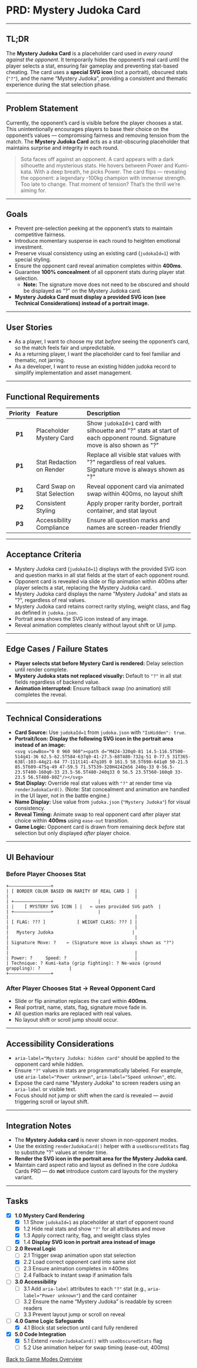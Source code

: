 # PRD: Mystery Judoka Card

---

## TL;DR

The **Mystery Judoka Card** is a placeholder card used in _every round against the opponent_. It temporarily hides the opponent’s real card until the player selects a stat, ensuring fair gameplay and preventing stat-based cheating. The card uses a **special SVG icon** (not a portrait), obscured stats (`"?"`), and the name “Mystery Judoka”, providing a consistent and thematic experience during the stat selection phase.

---

## Problem Statement

Currently, the opponent’s card is visible before the player chooses a stat. This unintentionally encourages players to base their choice on the opponent’s values — compromising fairness and removing tension from the match. The **Mystery Judoka Card** acts as a stat-obscuring placeholder that maintains surprise and integrity in each round.

> Sota faces off against an opponent. A card appears with a dark silhouette and mysterious stats. He hovers between Power and Kumi-kata. With a deep breath, he picks Power. The card flips — revealing the opponent: a legendary -100kg champion with immense strength. Too late to change. That moment of tension? That’s the thrill we’re aiming for.

---

## Goals

- Prevent pre-selection peeking at the opponent’s stats to maintain competitive fairness.
- Introduce momentary suspense in each round to heighten emotional investment.
- Preserve visual consistency using an existing card (`judokaId=1`) with special styling.
- Ensure the opponent card reveal animation completes within **400ms**.
- Guarantee **100% concealment** of all opponent stats during player stat selection.
  - **Note:** The signature move does not need to be obscured and should be displayed as "?" on the Mystery Judoka card.
- **Mystery Judoka Card must display a provided SVG icon (see Technical Considerations) instead of a portrait image.**

---

## User Stories

- As a player, I want to choose my stat _before_ seeing the opponent’s card, so the match feels fair and unpredictable.
- As a returning player, I want the placeholder card to feel familiar and thematic, not jarring.
- As a developer, I want to reuse an existing hidden judoka record to simplify implementation and asset management.

---

## Functional Requirements

| Priority | Feature                     | Description                                                                                                               |
| :------: | :-------------------------- | :------------------------------------------------------------------------------------------------------------------------ |
|  **P1**  | Placeholder Mystery Card    | Show `judokaId=1` card with silhouette and "?" stats at start of each opponent round. Signature move is also shown as "?" |
|  **P1**  | Stat Redaction on Render    | Replace all visible stat values with "?" regardless of real values. Signature move is always shown as "?"                 |
|  **P1**  | Card Swap on Stat Selection | Reveal opponent card via animated swap within 400ms, no layout shift                                                      |
|  **P2**  | Consistent Styling          | Apply proper rarity border, portrait container, and stat layout                                                           |
|  **P3**  | Accessibility Compliance    | Ensure all question marks and names are screen-reader friendly                                                            |

---

## Acceptance Criteria

- Mystery Judoka card (`judokaId=1`) displays with the provided SVG icon and question marks in all stat fields at the start of each opponent round.
- Opponent card is revealed via slide or flip animation within 400ms after player selects a stat, replacing the Mystery Judoka card.
- Mystery Judoka card displays the name "Mystery Judoka" and stats as "?", regardless of real values.
- Mystery Judoka card retains correct rarity styling, weight class, and flag as defined in `judoka.json`.
- Portrait area shows the SVG icon instead of any image.
- Reveal animation completes cleanly without layout shift or UI jump.

---

## Edge Cases / Failure States

- **Player selects stat before Mystery Card is rendered:** Delay selection until render complete.
- **Mystery Judoka stats not replaced visually:** Default to `"?"` in all stat fields regardless of backend value.
- **Animation interrupted:** Ensure fallback swap (no animation) still completes the reveal.

---

## Technical Considerations

- **Card Source:** Use `judokaId=1` from `judoka.json` with `"IsHidden": true`.
- **Portrait/Icon:** **Display the following SVG icon in the portrait area instead of an image:**  
  `<svg viewBox="0 0 960 960"><path d="M424-320q0-81 14.5-116.5T500-514q41-36 62.5-62.5T584-637q0-41-27.5-68T480-732q-51 0-77.5 31T365-638l-103-44q21-64 77-111t141-47q105 0 161.5 58.5T698-641q0 50-21.5 85.5T609-475q-49 47-59.5 71.5T539-320H424Zm56 240q-33 0-56.5-23.5T400-160q0-33 23.5-56.5T480-240q33 0 56.5 23.5T560-160q0 33-23.5 56.5T480-80Z"/></svg>`
- **Stat Display:** Override real stat values with `"?"` at render time via `renderJudokaCard()`. (Note: Stat concealment and animation are handled in the UI layer, not in the battle engine.)
- **Name Display:** Use value from `judoka.json` (`"Mystery Judoka"`) for visual consistency.
- **Reveal Timing:** Animate swap to real opponent card after player stat choice within **400ms** using `ease-out` transition.
- **Game Logic:** Opponent card is drawn from remaining deck _before_ stat selection but only displayed _after_ player choice.

---

## UI Behaviour

### Before Player Chooses Stat

```
+————————————————+
| [ BORDER COLOR BASED ON RARITY OF REAL CARD ]  |
|                                                |
| +––––––––––––––+                 |
| |    [ MYSTERY SVG ICON ] |   ← uses provided SVG path  |
| +––––––––––––––+                 |
|                                                |
| [ FLAG: ??? ]            [ WEIGHT CLASS: ??? ] |
|                                                |
|   Mystery Judoka                              |
|                                                |
| Signature Move: ?    ← (Signature move is always shown as "?")           |
|                                                |
| Power: ?     Speed: ?                          |
| Technique: ? Kumi-kata (grip fighting): ? Ne-waza (ground grappling): ?           |
+————————————————+
```

### After Player Chooses Stat → Reveal Opponent Card

- Slide or flip animation replaces the card within **400ms**.
- Real portrait, name, stats, flag, signature move fade in.
- All question marks are replaced with real values.
- No layout shift or scroll jump should occur.

---

## Accessibility Considerations

- `aria-label="Mystery Judoka: hidden card"` should be applied to the opponent card while hidden.
- Ensure `"?"` values in stats are programmatically labeled. For example, use `aria-label="Power unknown"`, `aria-label="Speed unknown"`, etc.
- Expose the card name "Mystery Judoka" to screen readers using an `aria-label` or visible text.
- Focus should not jump or shift when the card is revealed — avoid triggering scroll or layout shift.

---

## Integration Notes

- The **Mystery Judoka card** is never shown in non-opponent modes.
- Use the existing `renderJudokaCard()` helper with a `useObscuredStats` flag to substitute "?" values at render time.
- **Render the SVG icon in the portrait area for the Mystery Judoka card.**
- Maintain card aspect ratio and layout as defined in the core Judoka Cards PRD — do **not** introduce custom card layouts for the mystery variant.

---

## Tasks

- [x] **1.0 Mystery Card Rendering**
  - [x] 1.1 Show `judokaId=1` as placeholder at start of opponent round
  - [x] 1.2 Hide real stats and show `"?"` for all attributes and move
  - [x] 1.3 Apply correct rarity, flag, and weight class styles
  - [x] 1.4 **Display SVG icon in portrait area instead of image**
- [ ] **2.0 Reveal Logic**
  - [ ] 2.1 Trigger swap animation upon stat selection
  - [x] 2.2 Load correct opponent card into same slot
  - [ ] 2.3 Ensure animation completes in ≤400ms
  - [ ] 2.4 Fallback to instant swap if animation fails
- [ ] **3.0 Accessibility**
  - [ ] 3.1 Add `aria-label` attributes to each `"?"` stat (e.g., `aria-label="Power unknown"`) and the card container
  - [ ] 3.2 Ensure the name “Mystery Judoka” is readable by screen readers
  - [ ] 3.3 Prevent layout jump or scroll on reveal
- [ ] **4.0 Game Logic Safeguards**
  - [x] 4.1 Block stat selection until card fully rendered
- [x] **5.0 Code Integration**
  - [x] 5.1 Extend `renderJudokaCard()` with `useObscuredStats` flag
  - [ ] 5.2 Use animation helper for swap timing (ease-out, 400ms)

[Back to Game Modes Overview](prdGameModes.md)
